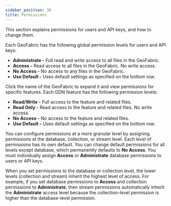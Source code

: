 ```yaml
---
sidebar_position: 30
title: Permissions
---
```


This section explains permissions for users and API keys, and how to change them.

Each GeoFabric has the following global permission levels for users and API keys:

- **Administrate -** Full read and write access to all files in the GeoFabric.
- **Access -** Read access to all files in the GeoFabric. No write access.
- **No Access -** No access to any files in the GeoFabric.
- **Use Default -** Uses default settings as specified on the bottom row.

Click the name of the GeoFabric to expand it and view permissions for specific features. Each GDN feature has the following permission levels:

- **Read/Write -** Full access to the feature and related files.
- **Read Only -** Read access to the feature and related files. No write access.
- **No Access -** No access to the feature and related files.
- **Use Default -** Uses default settings as specified on the bottom row.

You can configure permissions at a more granular level by assigning permissions at the database, collection, or stream level. Each level of permissions has its own default. You can change default permissions for all levels except database, which permanently defaults to **No Access**. You must individually assign **Access** or **Administrate** database permissions to users or API keys.

When you set permissions to the database or collection level, the lower levels (collection and stream) inherit the highest level of access. For example, if you set database permissions to **Access** and collection permissions to **Administrate**, then stream permissions automatically inherit the **Administrate** access level because the collection-level permission is higher than the database-level permission.